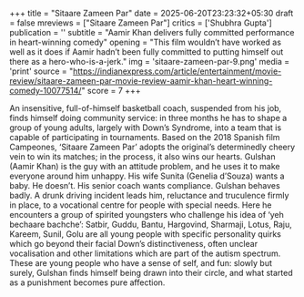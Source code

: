 +++
title = "Sitaare Zameen Par"
date = 2025-06-20T23:23:32+05:30
draft = false
mreviews = ["Sitaare Zameen Par"]
critics = ['Shubhra Gupta']
publication = ''
subtitle = "Aamir Khan delivers fully committed performance in heart-winning comedy"
opening = "This film wouldn’t have worked as well as it does if Aamir hadn’t been fully committed to putting himself out there as a hero-who-is-a-jerk."
img = 'sitaare-zameen-par-9.png'
media = 'print'
source = "https://indianexpress.com/article/entertainment/movie-review/sitaare-zameen-par-movie-review-aamir-khan-heart-winning-comedy-10077514/"
score = 7
+++

An insensitive, full-of-himself basketball coach, suspended from his job, finds himself doing community service: in three months he has to shape a group of young adults, largely with Down’s Syndrome, into a team that is capable of participating in tournaments. Based on the 2018 Spanish film Campeones, ‘Sitaare Zameen Par’ adopts the original’s determinedly cheery vein to win its matches; in the process, it also wins our hearts. Gulshan (Aamir Khan) is the guy with an attitude problem, and he uses it to make everyone around him unhappy. His wife Sunita (Genelia d’Souza) wants a baby. He doesn’t. His senior coach wants compliance. Gulshan behaves badly. A drunk driving incident leads him, reluctance and truculence firmly in place, to a vocational centre for people with special needs. Here he encounters a group of spirited youngsters who challenge his idea of ‘yeh bechaare bachche’: Satbir, Guddu, Bantu, Hargovind, Sharmaji, Lotus, Raju, Kareem, Sunil, Golu are all young people with specific personality quirks which go beyond their facial Down’s distinctiveness, often unclear vocalisation and other limitations which are part of the autism spectrum. These are young people who have a sense of self, and fun: slowly but surely, Gulshan finds himself being drawn into their circle, and what started as a punishment becomes pure affection.
